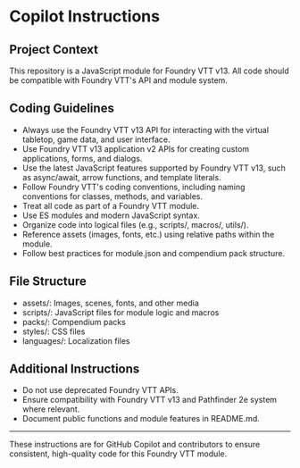 # Copilot Instructions

## Project Context

This repository is a JavaScript module for Foundry VTT v13. All code should be compatible with Foundry VTT's API and
module system.

## Coding Guidelines

- Always use the Foundry VTT v13 API for interacting with the virtual tabletop, game data, and user interface.
- Use Foundry VTT v13 application v2 APIs for creating custom applications, forms, and dialogs.
- Use the latest JavaScript features supported by Foundry VTT v13, such as async/await, arrow functions, and template
  literals.
- Follow Foundry VTT's coding conventions, including naming conventions for classes, methods, and variables.
- Treat all code as part of a Foundry VTT module.
- Use ES modules and modern JavaScript syntax.
- Organize code into logical files (e.g., scripts/, macros/, utils/).
- Reference assets (images, fonts, etc.) using relative paths within the module.
- Follow best practices for module.json and compendium pack structure.

## File Structure

- assets/: Images, scenes, fonts, and other media
- scripts/: JavaScript files for module logic and macros
- packs/: Compendium packs
- styles/: CSS files
- languages/: Localization files

## Additional Instructions

- Do not use deprecated Foundry VTT APIs.
- Ensure compatibility with Foundry VTT v13 and Pathfinder 2e system where relevant.
- Document public functions and module features in README.md.

---
These instructions are for GitHub Copilot and contributors to ensure consistent, high-quality code for this Foundry VTT
module.
